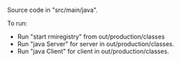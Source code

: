 Source code in "src/main/java".

To run:
- Run "start rmiregistry" from out/production/classes
- Run "java Server" for server in out/production/classes.
- Run "java Client" for client in out/production/classes.